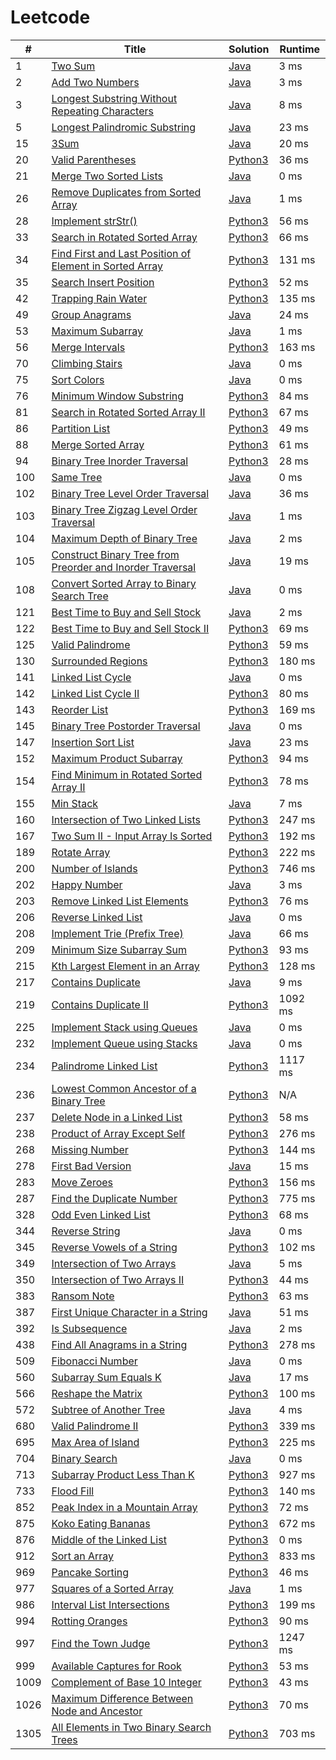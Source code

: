 # Leetcode

| # | Title | Solution | Runtime |
|---| ----- | -------- | ------- |
|1|[ Two Sum](https://leetcode.com/problems/two-sum/)|[Java](./solutions/1.%20Two%20Sum.java)|3 ms|
|2|[ Add Two Numbers](https://leetcode.com/problems/add-two-numbers/)|[Java](./solutions/2.%20Add%20Two%20Numbers.java)|3 ms|
|3|[ Longest Substring Without Repeating Characters](https://leetcode.com/problems/longest-substring-without-repeating-characters/)|[Java](./solutions/3.%20Longest%20Substring%20Without%20Repeating%20Characters.java)|8 ms|
|5|[ Longest Palindromic Substring](https://leetcode.com/problems/longest-palindromic-substring/)|[Java](./solutions/5.%20Longest%20Palindromic%20Substring.java)|23 ms|
|15|[ 3Sum](https://leetcode.com/problems/3sum/)|[Java](./solutions/15.%203Sum.java)|20 ms|
|20|[ Valid Parentheses](https://leetcode.com/problems/valid-parentheses/)|[Python3](./solutions/20.%20Valid%20Parentheses.py)|36 ms|
|21|[ Merge Two Sorted Lists](https://leetcode.com/problems/merge-two-sorted-lists/)|[Java](./solutions/21.%20Merge%20Two%20Sorted%20Lists.java)|0 ms|
|26|[ Remove Duplicates from Sorted Array](https://leetcode.com/problems/remove-duplicates-from-sorted-array/)|[Java](./solutions/26.%20Remove%20Duplicates%20from%20Sorted%20Array.java)|1 ms|
|28|[ Implement strStr()](https://leetcode.com/problems/implement-strstr/)|[Python3](./solutions/28.%20Implement%20strStr().py)|56 ms|
|33|[ Search in Rotated Sorted Array](https://leetcode.com/problems/search-in-rotated-sorted-array/)|[Python3](./solutions/33.%20Search%20in%20Rotated%20Sorted%20Array.py)|66 ms|
|34|[ Find First and Last Position of Element in Sorted Array](https://leetcode.com/problems/find-first-and-last-position-of-element-in-sorted-array/)|[Python3](./solutions/34.%20Find%20First%20and%20Last%20Position%20of%20Element%20in%20Sorted%20Array.py)|131 ms|
|35|[ Search Insert Position](https://leetcode.com/problems/search-insert-position/)|[Python3](./solutions/35.%20Search%20Insert%20Position.py)|52 ms|
|42|[ Trapping Rain Water](https://leetcode.com/problems/trapping-rain-water/)|[Python3](./solutions/42.%20Trapping%20Rain%20Water.py)|135 ms|
|49|[ Group Anagrams](https://leetcode.com/problems/group-anagrams/)|[Java](./solutions/49.%20Group%20Anagrams.java)|24 ms|
|53|[ Maximum Subarray](https://leetcode.com/problems/maximum-subarray/)|[Java](./solutions/53.%20Maximum%20Subarray.java)|1 ms|
|56|[ Merge Intervals](https://leetcode.com/problems/merge-intervals/)|[Python3](./solutions/56.%20Merge%20Intervals.py)|163 ms|
|70|[ Climbing Stairs](https://leetcode.com/problems/climbing-stairs/)|[Java](./solutions/70.%20Climbing%20Stairs.java)|0 ms|
|75|[ Sort Colors](https://leetcode.com/problems/sort-colors/)|[Java](./solutions/75.%20Sort%20Colors.java)|0 ms|
|76|[ Minimum Window Substring](https://leetcode.com/problems/minimum-window-substring/)|[Python3](./solutions/76.%20Minimum%20Window%20Substring.py)|84 ms|
|81|[ Search in Rotated Sorted Array II](https://leetcode.com/problems/search-in-rotated-sorted-array-ii/)|[Python3](./solutions/81.%20Search%20in%20Rotated%20Sorted%20Array%20II.py)|67 ms|
|86|[ Partition List](https://leetcode.com/problems/partition-list/)|[Python3](./solutions/86.%20Partition%20List.py)|49 ms|
|88|[ Merge Sorted Array](https://leetcode.com/problems/merge-sorted-array/)|[Python3](./solutions/88.%20Merge%20Sorted%20Array.py)|61 ms|
|94|[ Binary Tree Inorder Traversal](https://leetcode.com/problems/binary-tree-inorder-traversal/)|[Python3](./solutions/94.%20Binary%20Tree%20Inorder%20Traversal.py)|28 ms|
|100|[ Same Tree](https://leetcode.com/problems/same-tree/)|[Java](./solutions/100.%20Same%20Tree.java)|0 ms|
|102|[ Binary Tree Level Order Traversal](https://leetcode.com/problems/binary-tree-level-order-traversal/)|[Java](./solutions/102.%20Binary%20Tree%20Level%20Order%20Traversal.java)|36 ms|
|103|[ Binary Tree Zigzag Level Order Traversal](https://leetcode.com/problems/binary-tree-zigzag-level-order-traversal/)|[Java](./solutions/103.%20Binary%20Tree%20Zigzag%20Level%20Order%20Traversal.java)|1 ms|
|104|[ Maximum Depth of Binary Tree](https://leetcode.com/problems/maximum-depth-of-binary-tree/)|[Java](./solutions/104.%20Maximum%20Depth%20of%20Binary%20Tree.java)|2 ms|
|105|[ Construct Binary Tree from Preorder and Inorder Traversal](https://leetcode.com/problems/construct-binary-tree-from-preorder-and-inorder-traversal/)|[Java](./solutions/105.%20Construct%20Binary%20Tree%20from%20Preorder%20and%20Inorder%20Traversal.java)|19 ms|
|108|[ Convert Sorted Array to Binary Search Tree](https://leetcode.com/problems/convert-sorted-array-to-binary-search-tree/)|[Java](./solutions/108.%20Convert%20Sorted%20Array%20to%20Binary%20Search%20Tree.java)|0 ms|
|121|[ Best Time to Buy and Sell Stock](https://leetcode.com/problems/best-time-to-buy-and-sell-stock/)|[Java](./solutions/121.%20Best%20Time%20to%20Buy%20and%20Sell%20Stock.java)|2 ms|
|122|[ Best Time to Buy and Sell Stock II](https://leetcode.com/problems/best-time-to-buy-and-sell-stock-ii/)|[Python3](./solutions/122.%20Best%20Time%20to%20Buy%20and%20Sell%20Stock%20II.py)|69 ms|
|125|[ Valid Palindrome](https://leetcode.com/problems/valid-palindrome/)|[Python3](./solutions/125.%20Valid%20Palindrome.py)|59 ms|
|130|[ Surrounded Regions](https://leetcode.com/problems/surrounded-regions/)|[Python3](./solutions/130.%20Surrounded%20Regions.py)|180 ms|
|141|[ Linked List Cycle](https://leetcode.com/problems/linked-list-cycle/)|[Java](./solutions/141.%20Linked%20List%20Cycle.java)|0 ms|
|142|[ Linked List Cycle II](https://leetcode.com/problems/linked-list-cycle-ii/)|[Python3](./solutions/142.%20Linked%20List%20Cycle%20II.py)|80 ms|
|143|[ Reorder List](https://leetcode.com/problems/reorder-list/)|[Python3](./solutions/143.%20Reorder%20List.py)|169 ms|
|145|[ Binary Tree Postorder Traversal](https://leetcode.com/problems/binary-tree-postorder-traversal/)|[Java](./solutions/145.%20Binary%20Tree%20Postorder%20Traversal.java)|0 ms|
|147|[ Insertion Sort List](https://leetcode.com/problems/insertion-sort-list/)|[Java](./solutions/147.%20Insertion%20Sort%20List.java)|23 ms|
|152|[ Maximum Product Subarray](https://leetcode.com/problems/maximum-product-subarray/)|[Python3](./solutions/152.%20Maximum%20Product%20Subarray.py)|94 ms|
|154|[ Find Minimum in Rotated Sorted Array II](https://leetcode.com/problems/find-minimum-in-rotated-sorted-array-ii/)|[Python3](./solutions/154.%20Find%20Minimum%20in%20Rotated%20Sorted%20Array%20II.py)|78 ms|
|155|[ Min Stack](https://leetcode.com/problems/min-stack/)|[Java](./solutions/155.%20Min%20Stack.java)|7 ms|
|160|[ Intersection of Two Linked Lists](https://leetcode.com/problems/intersection-of-two-linked-lists/)|[Python3](./solutions/160.%20Intersection%20of%20Two%20Linked%20Lists.py)|247 ms|
|167|[ Two Sum II - Input Array Is Sorted](https://leetcode.com/problems/two-sum-ii-input-array-is-sorted/)|[Python3](./solutions/167.%20Two%20Sum%20II%20-%20Input%20Array%20Is%20Sorted.py)|192 ms|
|189|[ Rotate Array](https://leetcode.com/problems/rotate-array/)|[Python3](./solutions/189.%20Rotate%20Array.py)|222 ms|
|200|[ Number of Islands](https://leetcode.com/problems/number-of-islands/)|[Python3](./solutions/200.%20Number%20of%20Islands.py)|746 ms|
|202|[ Happy Number](https://leetcode.com/problems/happy-number/)|[Java](./solutions/202.%20Happy%20Number.java)|3 ms|
|203|[ Remove Linked List Elements](https://leetcode.com/problems/remove-linked-list-elements/)|[Python3](./solutions/203.%20Remove%20Linked%20List%20Elements.py)|76 ms|
|206|[ Reverse Linked List](https://leetcode.com/problems/reverse-linked-list/)|[Java](./solutions/206.%20Reverse%20Linked%20List.java)|0 ms|
|208|[ Implement Trie (Prefix Tree)](https://leetcode.com/problems/implement-trie-prefix-tree/)|[Java](./solutions/208.%20Implement%20Trie%20(Prefix%20Tree).java)|66 ms|
|209|[ Minimum Size Subarray Sum](https://leetcode.com/problems/minimum-size-subarray-sum/)|[Python3](./solutions/209.%20Minimum%20Size%20Subarray%20Sum.py)|93 ms|
|215|[ Kth Largest Element in an Array](https://leetcode.com/problems/kth-largest-element-in-an-array/)|[Python3](./solutions/215.%20Kth%20Largest%20Element%20in%20an%20Array.py)|128 ms|
|217|[ Contains Duplicate](https://leetcode.com/problems/contains-duplicate/)|[Java](./solutions/217.%20Contains%20Duplicate.java)|9 ms|
|219|[ Contains Duplicate II](https://leetcode.com/problems/contains-duplicate-ii/)|[Python3](./solutions/219.%20Contains%20Duplicate%20II.py)|1092 ms|
|225|[ Implement Stack using Queues](https://leetcode.com/problems/implement-stack-using-queues/)|[Java](./solutions/225.%20Implement%20Stack%20using%20Queues.java)|0 ms|
|232|[ Implement Queue using Stacks](https://leetcode.com/problems/implement-queue-using-stacks/)|[Java](./solutions/232.%20Implement%20Queue%20using%20Stacks.java)|0 ms|
|234|[ Palindrome Linked List](https://leetcode.com/problems/palindrome-linked-list/)|[Python3](./solutions/234.%20Palindrome%20Linked%20List.py)|1117 ms|
|236|[ Lowest Common Ancestor of a Binary Tree](https://leetcode.com/problems/lowest-common-ancestor-of-a-binary-tree/)|[Python3](./solutions/236.%20Lowest%20Common%20Ancestor%20of%20a%20Binary%20Tree.py)|N/A|
|237|[ Delete Node in a Linked List](https://leetcode.com/problems/delete-node-in-a-linked-list/)|[Python3](./solutions/237.%20Delete%20Node%20in%20a%20Linked%20List.py)|58 ms|
|238|[ Product of Array Except Self](https://leetcode.com/problems/product-of-array-except-self/)|[Python3](./solutions/238.%20Product%20of%20Array%20Except%20Self.py)|276 ms|
|268|[ Missing Number](https://leetcode.com/problems/missing-number/)|[Python3](./solutions/268.%20Missing%20Number.py)|144 ms|
|278|[ First Bad Version](https://leetcode.com/problems/first-bad-version/)|[Java](./solutions/278.%20First%20Bad%20Version.java)|15 ms|
|283|[ Move Zeroes](https://leetcode.com/problems/move-zeroes/)|[Python3](./solutions/283.%20Move%20Zeroes.py)|156 ms|
|287|[ Find the Duplicate Number](https://leetcode.com/problems/find-the-duplicate-number/)|[Python3](./solutions/287.%20Find%20the%20Duplicate%20Number.py)|775 ms|
|328|[ Odd Even Linked List](https://leetcode.com/problems/odd-even-linked-list/)|[Python3](./solutions/328.%20Odd%20Even%20Linked%20List.py)|68 ms|
|344|[ Reverse String](https://leetcode.com/problems/reverse-string/)|[Java](./solutions/344.%20Reverse%20String.java)|0 ms|
|345|[ Reverse Vowels of a String](https://leetcode.com/problems/reverse-vowels-of-a-string/)|[Python3](./solutions/345.%20Reverse%20Vowels%20of%20a%20String.py)|102 ms|
|349|[ Intersection of Two Arrays](https://leetcode.com/problems/intersection-of-two-arrays/)|[Java](./solutions/349.%20Intersection%20of%20Two%20Arrays.java)|5 ms|
|350|[ Intersection of Two Arrays II](https://leetcode.com/problems/intersection-of-two-arrays-ii/)|[Python3](./solutions/350.%20Intersection%20of%20Two%20Arrays%20II.py)|44 ms|
|383|[ Ransom Note](https://leetcode.com/problems/ransom-note/)|[Python3](./solutions/383.%20Ransom%20Note.py)|63 ms|
|387|[ First Unique Character in a String](https://leetcode.com/problems/first-unique-character-in-a-string/)|[Java](./solutions/387.%20First%20Unique%20Character%20in%20a%20String.java)|51 ms|
|392|[ Is Subsequence](https://leetcode.com/problems/is-subsequence/)|[Java](./solutions/392.%20Is%20Subsequence.java)|2 ms|
|438|[ Find All Anagrams in a String](https://leetcode.com/problems/find-all-anagrams-in-a-string/)|[Python3](./solutions/438.%20Find%20All%20Anagrams%20in%20a%20String.py)|278 ms|
|509|[ Fibonacci Number](https://leetcode.com/problems/fibonacci-number/)|[Java](./solutions/509.%20Fibonacci%20Number.java)|0 ms|
|560|[ Subarray Sum Equals K](https://leetcode.com/problems/subarray-sum-equals-k/)|[Java](./solutions/560.%20Subarray%20Sum%20Equals%20K.java)|17 ms|
|566|[ Reshape the Matrix](https://leetcode.com/problems/reshape-the-matrix/)|[Python3](./solutions/566.%20Reshape%20the%20Matrix.py)|100 ms|
|572|[ Subtree of Another Tree](https://leetcode.com/problems/subtree-of-another-tree/)|[Java](./solutions/572.%20Subtree%20of%20Another%20Tree.java)|4 ms|
|680|[ Valid Palindrome II](https://leetcode.com/problems/valid-palindrome-ii/)|[Python3](./solutions/680.%20Valid%20Palindrome%20II.py)|339 ms|
|695|[ Max Area of Island](https://leetcode.com/problems/max-area-of-island/)|[Python3](./solutions/695.%20Max%20Area%20of%20Island.py)|225 ms|
|704|[ Binary Search](https://leetcode.com/problems/binary-search/)|[Java](./solutions/704.%20Binary%20Search.java)|0 ms|
|713|[ Subarray Product Less Than K](https://leetcode.com/problems/subarray-product-less-than-k/)|[Python3](./solutions/713.%20Subarray%20Product%20Less%20Than%20K.py)|927 ms|
|733|[ Flood Fill](https://leetcode.com/problems/flood-fill/)|[Python3](./solutions/733.%20Flood%20Fill.py)|140 ms|
|852|[ Peak Index in a Mountain Array](https://leetcode.com/problems/peak-index-in-a-mountain-array/)|[Python3](./solutions/852.%20Peak%20Index%20in%20a%20Mountain%20Array.py)|72 ms|
|875|[ Koko Eating Bananas](https://leetcode.com/problems/koko-eating-bananas/)|[Python3](./solutions/875.%20Koko%20Eating%20Bananas.py)|672 ms|
|876|[ Middle of the Linked List](https://leetcode.com/problems/middle-of-the-linked-list/)|[Python3](./solutions/876.%20Middle%20of%20the%20Linked%20List.py)|0 ms|
|912|[ Sort an Array](https://leetcode.com/problems/sort-an-array/)|[Python3](./solutions/912.%20Sort%20an%20Array.py)|833 ms|
|969|[ Pancake Sorting](https://leetcode.com/problems/pancake-sorting/)|[Python3](./solutions/969.%20Pancake%20Sorting.py)|46 ms|
|977|[ Squares of a Sorted Array](https://leetcode.com/problems/squares-of-a-sorted-array/)|[Java](./solutions/977.%20Squares%20of%20a%20Sorted%20Array.java)|1 ms|
|986|[ Interval List Intersections](https://leetcode.com/problems/interval-list-intersections/)|[Python3](./solutions/986.%20Interval%20List%20Intersections.py)|199 ms|
|994|[ Rotting Oranges](https://leetcode.com/problems/rotting-oranges/)|[Python3](./solutions/994.%20Rotting%20Oranges.py)|90 ms|
|997|[ Find the Town Judge](https://leetcode.com/problems/find-the-town-judge/)|[Python3](./solutions/997.%20Find%20the%20Town%20Judge.py)|1247 ms|
|999|[ Available Captures for Rook](https://leetcode.com/problems/available-captures-for-rook/)|[Python3](./solutions/999.%20Available%20Captures%20for%20Rook.py)|53 ms|
|1009|[ Complement of Base 10 Integer](https://leetcode.com/problems/complement-of-base-10-integer/)|[Python3](./solutions/1009.%20Complement%20of%20Base%2010%20Integer.py)|43 ms|
|1026|[ Maximum Difference Between Node and Ancestor](https://leetcode.com/problems/maximum-difference-between-node-and-ancestor/)|[Python3](./solutions/1026.%20Maximum%20Difference%20Between%20Node%20and%20Ancestor.py)|70 ms|
|1305|[ All Elements in Two Binary Search Trees](https://leetcode.com/problems/all-elements-in-two-binary-search-trees/)|[Python3](./solutions/1305.%20All%20Elements%20in%20Two%20Binary%20Search%20Trees.py)|703 ms|
